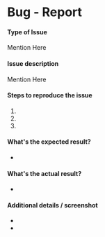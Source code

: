 # Bug - Report

#### Type of Issue

Mention Here

#### Issue description

Mention Here

#### Steps to reproduce the issue

1.  
2. 
3. 


#### What's the expected result?

-


#### What's the actual result?

-


#### Additional details / screenshot

- 
-

